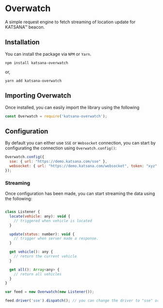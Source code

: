 Overwatch
=====

A simple request engine to fetch streaming of location update for KATSANA™ beacon.

## Installation

You can install the package via `NPM` or `Yarn`.

    npm install katsana-overwatch

or,

    yarn add katsana-overwatch

## Importing Overwatch

Once installed, you can easily import the library using the following

```javascript
const Overwatch = require('katsana-overwatch');
```

## Configuration

By default you can either use `SSE` or `Websocket` connection, you can start by configurating the connection using `Overwatch.config()`:

```javascript
Overwatch.config({
  sse: { url: "https://demo.katsana.com/sse" },
  websocket: { url: "https://demo.katsana.com/websocket", token: "xyz" }
});
```

### Streaming

Once configuration has been made, you can start streaming the data using the following:

```javascript

class Listener {
  locate(vehicle: any): void {
    // triggered when vehicle is located
  }

  update(status: number): void {
    // trigger when server made a response.
  }

  get vehicle(): any {
    // return the current vehicle
  }

  get all(): Array<any> {
    // return all vehicles
  }
}

var feed = new Overwatch(new Listener());

feed.driver('sse').dispatch(); // you can change the driver to "sse" or "websocket"
